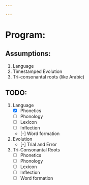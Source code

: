 ```yaml
---

---
```

# Program:
## Assumptions:
1. Language
2. Timestamped Evolution
3. Tri-consonantal roots (like Arabic)
## TODO:
1. Language
    - [x] Phonetics
    - [ ] Phonology
    - [ ] Lexicon
    - [ ] Inflection
    - [-] Word formation
2. Evolution
    - [-] Trial and Error
3. Tri-Consonantal Roots
    - [ ] Phonetics
    - [ ] Phonology
    - [ ] Lexicon
    - [ ] Inflection
    - [ ] Word formation